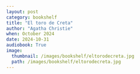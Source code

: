 ```yaml
---
layout: post
category: bookshelf
title: "El toro de Creta"
author: "Agatha Christie"
when: October 2024
date: 2024-10-31
audiobook: True
image:
  thumbnail: /images/bookshelf/eltorodecreta.jpg
  path: /images/bookshelf/eltorodecreta.jpg
---
```

